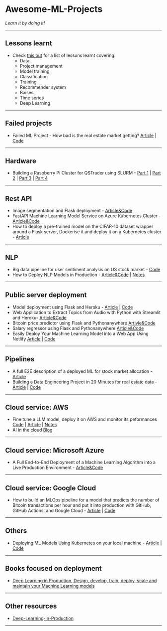 # Awesome-ML-Projects
*Learn it by doing it!*
***

## Lessons learnt
- Check [this out](https://github.com/kyaiooiayk/Awesome-ML-Lessons-Learnt/blob/main/README.md) for a list of lessons learnt covering:
  - Data
  - Project management
  - Model training
  - Classification
  - Training
  - Recommender system
  - Baises
  - Time series
  - Deep Learning
***

## Failed projects
- Failed ML Project - How bad is the real estate market getting? [Article](https://www.datafantic.com/failed-project-how-bad-is-the-real-estate-market-getting/) | [Code](https://deepnote.com/workspace/datafantic-3bd1a992-4cfb-4c56-aaaf-931ce087ce8c/project/2022-11-28-How-bad-is-the-real-estate-market-getting-05acae7c-cc6f-4ff0-9048-f4b466d0ea50/notebook/00%20-%20Project%20Summary-c998bc379db741699219a041c4bb0cc0)
***

## Hardware
- Building a Raspberry Pi Cluster for QSTrader using SLURM - [Part 1](https://www.quantstart.com/articles/building-a-raspberry-pi-cluster-for-qstrader-using-slurm-part-1/) | [Part 2](https://www.quantstart.com/articles/building-a-raspberry-pi-cluster-for-qstrader-using-slurm-part-2/) | [Part 3](https://www.quantstart.com/articles/building-a-raspberry-pi-cluster-for-qstrader-using-slurm-part-3/) | [Part 4](https://www.quantstart.com/articles/building-a-raspberry-pi-cluster-for-qstrader-using-slurm-part-4/)
***

## Rest API
- Image segmentation and Flask deployment - [Article&Code](https://theaisummer.com/deploy-flask-tensorflow/)
- FastAPI Machine Learning Model Service on Azure Kubernetes Cluster - [Article&Code](https://github.com/ethen8181/machine-learning/tree/master/model_deployment/fastapi_kubernetes)
- How to deploy a pre-trained model on the CIFAR-10 dataset wrapper around a Flask server, Dockerise it and deploy it on a Kubernetes cluster - [Article](https://opensource.com/article/20/9/deep-learning-model-kubernetes)
***

## NLP
- Big data pipeline for user sentiment analysis on US stock market - [Code](https://github.com/shafiab/HashtagCashtag)
- How to Deploy NLP Models in Production - [Article&Code](https://neptune.ai/blog/deploy-nlp-models-in-production) | [Notes](https://github.com/kyaiooiayk/Kubernetes-Notes/tree/main/tutorials/NLP_Flask_Docker_minikube)
***

## Public server deployment
- Model deployment using Flask and Heroku - [Article](https://towardsdatascience.com/model-deployment-using-flask-c5dcbb6499c9) | [Code](https://github.com/ravi207/Model_Deployment)
- Web Application to Extract Topics from Audio with Python with Streamlit and Heroku- [Article&Code](https://www.kdnuggets.com/2023/01/creating-web-application-extract-topics-audio-python.html)
- Bitcoin price predictor using Flask and Pythonanywhere [Artivle&Code](https://medium.com/analytics-vidhya/how-to-deploy-simple-machine-learning-models-for-free-56cdccc62b8d)
- Salary regressor using Flask and Pythonanywhere [Article&Code](https://medium.com/@kaustuv.kunal/how-to-deploy-and-host-machine-learning-model-de8cfe4de9c5)
- Easily Deploy Your Machine Learning Model into a Web App Using Netlify [Article](https://www.analyticsvidhya.com/blog/2021/04/easily-deploy-your-machine-learning-model-into-a-web-app-netlify/) | [Code](https://github.com/arnaldododo/Heart-disease-detection)
***

## Pipelines
- A full E2E description of a deployed ML for stock market allocation - [Article](https://principiamundi.com/posts/didact-anatomy/?utm_source=substack&utm_medium=email)
- Building a Data Engineering Project in 20 Minutes for real estate data - [Article](https://www.sspaeti.com/blog/data-engineering-project-in-twenty-minutes/) | [Code](https://github.com/sspaeti-com/practical-data-engineering)
***

## Cloud service: AWS
- Fine tune a LLM model, deploy it on AWS and monitor its peformances [Code](https://github.com/graviraja/MLOps-Basics) | [Article](https://www.ravirajag.dev/blog/mlops-project-setup-part1) | [Notes](https://github.com/kyaiooiayk/MLOPs-NLP-Project-Fine-Tuning-Transformer)
- AI in the cloud [Blog](https://john.soban.ski/)
***

## Cloud service: Microsoft Azure
- A Full End-to-End Deployment of a Machine Learning Algorithm into a Live Production Environment - [Article&Code](https://www.kdnuggets.com/2021/12/deployment-machine-learning-algorithm-live-production-environment.html)
***

## Cloud service: Google Cloud
- How to build an MLOps pipeline for a model that predicts the number of Bitcoin transactions per hour and put it into production with GitHub, GitHub Actions, and Google Cloud - [Article](https://neptune.ai/blog/build-mlops-pipelines-with-github-actions-guide) | [Code](https://neptune.ai/blog/build-mlops-pipelines-with-github-actions-guide)
***

## Others
- Deploying ML Models Using Kubernetes on your local machine - [Article](https://www.analyticsvidhya.com/blog/2022/01/deploying-ml-models-using-kubernetes/) | [Code](https://github.com/HSubbu/AV-k8s-placement-app)
***

## Books focused on deployment
- [Deep Learning in Production, Design, develop, train, deploy, scale and maintain your Machine Learning models](https://theaisummer.com/deep-learning-in-production-book/)
***

## Other resources
- [Deep-Learning-in-Production](https://github.com/ahkarami/Deep-Learning-in-Production?tab=readme-ov-file)
***
